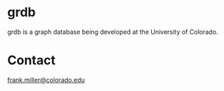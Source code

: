 # grdb

grdb is a graph database being developed at the University of Colorado.

# Contact

frank.miller@colorado.edu
